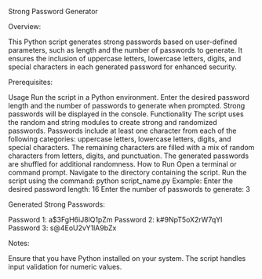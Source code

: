 Strong Password Generator


Overview:

This Python script generates strong passwords based on user-defined parameters, such as length and the number of passwords to generate. It ensures the inclusion of uppercase letters, lowercase letters, digits, and special characters in each generated password for enhanced security.

Prerequisites:

Usage Run the script in a Python environment.
Enter the desired password length and the number of passwords to generate when prompted.
Strong passwords will be displayed in the console.
Functionality
The script uses the random and string modules to create strong and randomized passwords.
Passwords include at least one character from each of the following categories: uppercase letters, lowercase letters, digits, and special characters.
The remaining characters are filled with a mix of random characters from letters, digits, and punctuation.
The generated passwords are shuffled for additional randomness.
How to Run
Open a terminal or command prompt.
Navigate to the directory containing the script.
Run the script using the command: python script_name.py
Example:
Enter the desired password length: 16
Enter the number of passwords to generate: 3

Generated Strong Passwords:

Password 1: a$3FgH6iJ8lQ1pZm
Password 2: k#9NpT5oX2rW7qYl
Password 3: s@4EoU2vY1lA9bZx

Notes:

Ensure that you have Python installed on your system.
The script handles input validation for numeric values.

